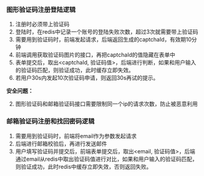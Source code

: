 ### 图形验证码注册登陆逻辑


1. 注册时必须带上验证码
2. 登陆时，在redis中记录一个账号的登陆失败次数，超过3次就需要带上验证码
3. 需要用到验证码时，前端发起请求，后端返回生成的captchaId，有效期10分钟
4. 前端调用获取验证码图片的接口，再把captchaId的值隐藏在表单中
5. 表单提交后，取出<captchaId, 验证码值>，后端进行判断，如果和用户输入的验证码匹配，则验证成功，此时缓存立即失效。
6. 若用户30s内发起10次验证码申请，则返回30s再试的提示。


**安全问题：**

2. 图形验证码和邮箱验证码接口需要限制同一个ip的请求次数，防止被恶意利用


### 邮箱验证码注册和找回密码逻辑

1. 需要用到验证码时，前端将email作为参数发起请求
2. 后端进行邮箱校验后，再进行发送邮件
3. 用户填写验证码并提交后，前端表单提交后，取出<email, 验证码值>，后端通过email从redis中取出验证码值进行对比，如果和用户输入的验证码匹配，则验证成功，此时redis中缓存立即失效，否则返回失败。
